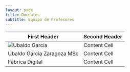 ```yaml
---
layout: page
title: Docentes 
subtitle: Equipo de Profesores
---
```


| First Header  | Second Header |
| ------------- | ------------- |
| ![Ubaldo Garcia](https://user-images.githubusercontent.com/27815265/216997972-edf3994e-d436-4bb1-9ecf-6ddbbb119781.png) | Content Cell  |
| Ubaldo Garcia Zaragoza MSc  | Content Cell  |
| Fábrica Digital | Content Cell  |



